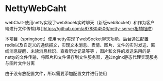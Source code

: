 # NettyWebCaht

webChat-使用netty实现了webSocek实时聊天（新版webSocket）和作为客户端进行文件传输(与[]https://github.com/a878804506/netty-server相辅相成)

本项目（springboot）使用netty实现了webSocket聊天功能，后台通过配置redis以及自定义的通信报文，实现文本消息、表情、图片、文件的实时发送、离线消息提醒、未读消息标识、查看历史记录等等
，图片和文件的发送采用的是netty的文件传输，将图片和文件保存到文件服务器，通过nginx静态代理实现服务与图片文件分离

由于没有放配置文件，所以需要添加配置文件进行使用
